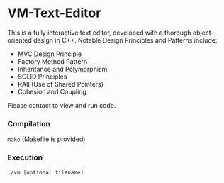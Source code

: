 # VM-Text-Editor

This is a fully interactive text editor, developed with a thorough object-oriented design in C++.
Notable Design Principles and Patterns include:
- MVC Design Principle
- Factory Method Pattern
- Inheritance and Polymorphism
- SOLID Principles
- RAII (Use of Shared Pointers)
- Cohesion and Coupling

Please contact to view and run code.


### Compilation
`
make
`
(Makefile is provided)

### Execution
`
./vm [optional filename]
`


